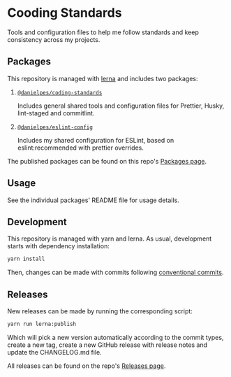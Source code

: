 # Cooding Standards

Tools and configuration files to help me follow standards and keep consistency across my projects.

## Packages

This repository is managed with [lerna](https://lerna.js.org/) and includes two packages:

1. [`@danielpes/coding-standards`](./packages/coding-standards/)

   Includes general shared tools and configuration files for Prettier, Husky, lint-staged and commitlint.

1. [`@danielpes/eslint-config`](./packages/eslint-config)

   Includes my shared configuration for ESLint, based on eslint:recommended with prettier overrides.

The published packages can be found on this repo's [Packages page](https://github.com/danielpes?tab=packages&repo_name=coding-standards).

## Usage

See the individual packages' README file for usage details.

## Development

This repository is managed with yarn and lerna. As usual, development starts with dependency installation:

```sh
yarn install
```

Then, changes can be made with commits following [conventional commits](https://www.conventionalcommits.org/en/v1.0.0/).

## Releases

New releases can be made by running the corresponding script:

```sh
yarn run lerna:publish
```

Which will pick a new version automatically according to the commit types, create a new tag, create a new GitHub release with release notes and update the CHANGELOG.md file.

All releases can be found on the repo's [Releases page](https://github.com/danielpes/coding-standards/releases).
